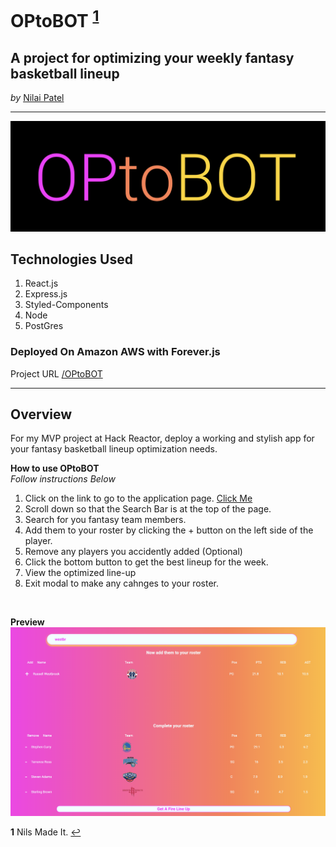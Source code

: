 # OPtoBOT <sup id="a1">[1](#f1)</sup>
## A project for optimizing your weekly fantasy basketball lineup
*by*
[Nilai Patel](https://github.com/nilaip96/PPFEC)

---
![alt text](https://github.com/nilaip96/OP/blob/main/Screen%20Shot%202021-04-13%20at%205.32.41%20PM.png)

## Technologies Used
1. React.js
2. Express.js
3. Styled-Components
4. Node
5. PostGres

### Deployed On Amazon AWS with Forever.js

Project URL
[/OPtoBOT](http://ec2-54-215-195-116.us-west-1.compute.amazonaws.com/)

---

## Overview
For my MVP project at Hack Reactor, deploy a working and stylish app for your fantasy basketball lineup optimization needs.


**How to use OPtoBOT**\
*Follow instructions Below*
1. Click on the link to go to the application page. [Click Me](http://ec2-54-215-195-116.us-west-1.compute.amazonaws.com/)
2. Scroll down so that the Search Bar is at the top of the page.
3. Search for you fantasy team members. 
4. Add them to your roster by clicking the + button on the left side of the player.
5. Remove any players you accidently added (Optional)
6. Click the bottom button to get the best lineup for the week.
7. View the optimized line-up
8. Exit modal to make any cahnges to your roster.

<br>

**Preview**
![alt text](https://github.com/nilaip96/OP/blob/main/Screen%20Shot%202021-04-13%20at%205.33.01%20PM.png)



<b id="f1">1</b> Nils Made It. [↩](#a1)
